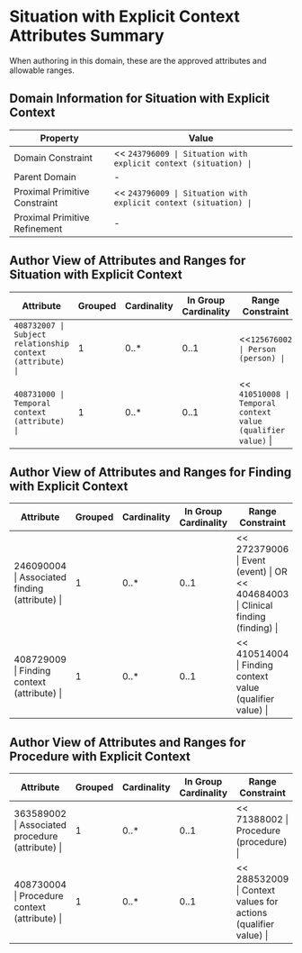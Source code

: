 # Situation with Explicit Context Attributes Summary

When authoring in this domain, these are the approved attributes and allowable ranges.

## Domain Information for Situation with Explicit Context

| Property                      | Value                                                            |
| ----------------------------- | ---------------------------------------------------------------- |
| Domain Constraint             | << `243796009 \| Situation with explicit context (situation) \|` |
| Parent Domain                 | -                                                                |
| Proximal Primitive Constraint | << `243796009 \| Situation with explicit context (situation) \|` |
| Proximal Primitive Refinement | -                                                                |

## Author View of Attributes and Ranges for Situation with Explicit Context

<table><thead><tr><th width="378.96966552734375">Attribute</th><th width="106.58673095703125">Grouped</th><th width="122.084228515625">Cardinality</th><th width="176.5633544921875">In Group Cardinality</th><th width="303.2647705078125">Range Constraint</th></tr></thead><tbody><tr><td><code>408732007 | Subject relationship context (attribute) |</code></td><td>1</td><td>0..*</td><td>0..1</td><td>&#x3C;&#x3C;<code>125676002 | Person (person) |</code></td></tr><tr><td><code>408731000 | Temporal context (attribute) |</code></td><td>1</td><td>0..*</td><td>0..1</td><td>&#x3C;&#x3C; <code>410510008 | Temporal context value (qualifier value)</code> |</td></tr></tbody></table>

## Author View of Attributes and Ranges for Finding with Explicit Context

| Attribute                                      | Grouped | Cardinality | In Group Cardinality | Range Constraint                                                                  |
| ---------------------------------------------- | ------- | ----------- | -------------------- | --------------------------------------------------------------------------------- |
| 246090004 \| Associated finding (attribute) \| | 1       | 0..\*       | 0..1                 | << 272379006 \| Event (event) \| OR << 404684003 \| Clinical finding (finding) \| |
| 408729009 \| Finding context (attribute) \|    | 1       | 0..\*       | 0..1                 | << 410514004 \| Finding context value (qualifier value) \|                        |

## Author View of Attributes and Ranges for Procedure with Explicit Context

| Attribute                                        | Grouped | Cardinality | In Group Cardinality | Range Constraint                                                |
| ------------------------------------------------ | ------- | ----------- | -------------------- | --------------------------------------------------------------- |
| 363589002 \| Associated procedure (attribute) \| | 1       | 0..\*       | 0..1                 | << 71388002 \| Procedure (procedure) \|                         |
| 408730004 \| Procedure context (attribute) \|    | 1       | 0..\*       | 0..1                 | << 288532009 \| Context values for actions (qualifier value) \| |
